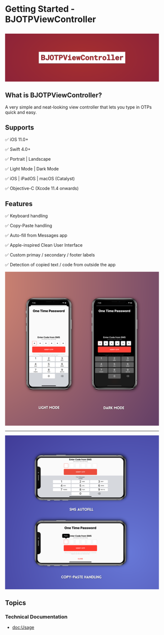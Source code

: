# Getting Started - BJOTPViewController

##
![BJOTPViewController Banner](banner.png)

## What is BJOTPViewController?

A very simple and neat-looking view controller that lets you type in OTPs quick and easy.

## Supports

✅ iOS 11.0+

✅ Swift 4.0+

✅ Portrait | Landscape

✅ Light Mode | Dark Mode

✅ iOS | iPadOS | macOS (Catalyst)

✅ Objective-C (Xcode 11.4 onwards)

## Features

✅ Keyboard handling

✅ Copy-Paste handling

✅ Auto-fill from Messages app

✅ Apple-inspired Clean User Interface

✅ Custom primay / secondary / footer labels

✅ Detection of copied text / code from outside the app

![App Screens 1](app_screens_1.png)

---

![App Screens 2](app_screens_2.png)

## Topics

### Technical Documentation

- <doc:Usage>
